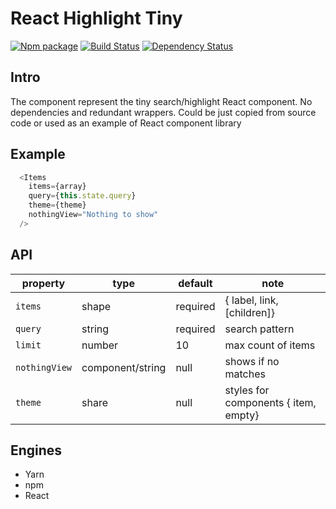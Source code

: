 # React Highlight Tiny

[![Npm package](https://img.shields.io/npm/v/react-highlight-tiny.svg?style=flat)](https://npmjs.com/package/react-highlight-tiny)
[![Build Status](https://travis-ci.org/jszombies/react-highlight-tiny.svg?branch=develop)](https://travis-ci.org/jszombies/react-highlight-tiny)
[![Dependency Status](https://david-dm.org/jszombies/react-highlight-tiny.svg)](https://david-dm.org/jszombies/react-highlight-tiny)

## Intro

The component represent the tiny search/highlight React component.
No dependencies and redundant wrappers. Could be just copied from source code or used as an example of React component library

## Example 

```js
  <Items
    items={array}
    query={this.state.query}
    theme={theme}
    nothingView="Nothing to show"
  />
```

## API 

| property | type | default | note |
| -------- | ---- | ------- | ---- |
| `items` | shape | required | { label, link, [children]} |
| `query` | string | required | search pattern |
| `limit` | number | 10 | max count of items |
| `nothingView` | component/string | null | shows if no matches |
| `theme` | share | null | styles for components { item, empty} |

## Engines

* Yarn
* npm
* React